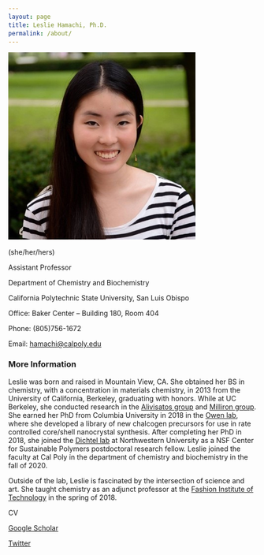 ```yaml
---
layout: page
title: Leslie Hamachi, Ph.D.
permalink: /about/
---
```


![Leslie Hamachi](https://github.com/lesliehamachi/lesliehamachi.github.io/blob/master/images/Leslie_Hamachi.jpg)

(she/her/hers)

Assistant Professor

Department of Chemistry and Biochemistry

California Polytechnic State University, San Luis Obispo

Office: Baker Center – Building 180, Room 404

Phone: (805)756-1672

Email: [hamachi@calpoly.edu](mailto:hamachi@calpoly.edu)

### More Information

Leslie was born and raised in Mountain View, CA. She obtained her BS in chemistry, with a concentration in materials chemistry, in 2013 from the University of California, Berkeley, graduating with honors. While at UC Berkeley, she conducted research in the [Alivisatos group](https://alivisatoslab.uchicago.edu/alumni/) and [Milliron group](https://nanocrystal.che.utexas.edu/index.html). She earned her PhD from Columbia University in 2018 in the [Owen lab](https://owen.chem.columbia.edu/), where she developed a library of new chalcogen precursors for use in rate controlled core/shell nanocrystal synthesis. After completing her PhD in 2018, she joined the [Dichtel lab](https://sites.northwestern.edu/dichtel/) at Northwestern University as a NSF Center for Sustainable Polymers postdoctoral research fellow. Leslie joined the faculty at Cal Poly in the department of chemistry and biochemistry in the fall of 2020.

Outside of the lab, Leslie is fascinated by the intersection of science and art. She taught chemistry as an adjunct professor at the [Fashion Institute of Technology](https://www.fitnyc.edu/) in the spring of 2018.

CV

[Google Scholar](https://scholar.google.com/citations?user=6BvUnCsAAAAJ&hl=en)

[Twitter](https://twitter.com/leslie_hamachi)
